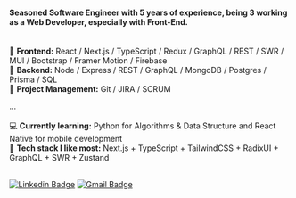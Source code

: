 #### Seasoned Software Engineer with 5 years of experience, being 3 working as a Web Developer, especially with Front-End.<br/><br/>

🌟 <b>Frontend:</b> React / Next.js / TypeScript / Redux / GraphQL / REST / SWR / MUI / Bootstrap / Framer Motion / Firebase <br/>
🌟 <b>Backend:</b> Node / Express / REST / GraphQL / MongoDB / Postgres / Prisma / SQL <br/>
🌟 <b>Project Management:</b> Git / JIRA / SCRUM <br/>

...<br/><br/>
💻 <b>Currently learning:</b> Python for Algorithms & Data Structure and React Native for mobile development<br/>
💖 <b>Tech stack I like most:</b> Next.js + TypeScript + TailwindCSS + RadixUI + GraphQL + SWR + Zustand<br/><br/>

[![Linkedin Badge](https://img.shields.io/badge/-LinkedIn-blue?style=flat-square&logo=Linkedin&logoColor=white&link=https://www.linkedin.com/in/gabriel-linassi/)](https://www.linkedin.com/in/gabriel-linassi/)
[![Gmail Badge](https://img.shields.io/badge/-Gmail-c14438?style=flat-square&logo=Gmail&logoColor=white&link=mailto:gabrielm.linassi@gmail.com)](mailto:gabrielm.linassi@gmail.com)
